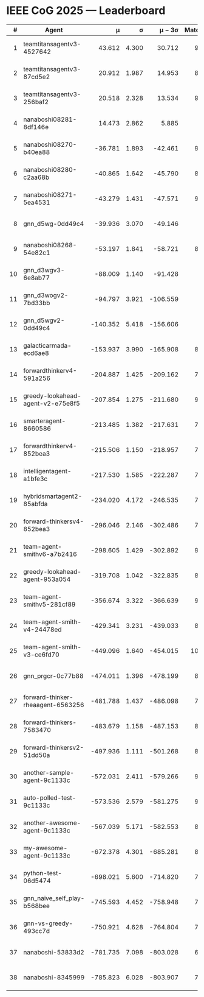 # IEEE CoG 2025 — Leaderboard

| # | Agent | μ | σ | μ − 3σ | Matches | Updated |
|---:|---|---:|---:|---:|---:|---|
| 1 | teamtitansagentv3-4527642 | 43.612 | 4.300 | 30.712 | 9276 | 2025-08-31 02:09 |
| 2 | teamtitansagentv3-87cd5e2 | 20.912 | 1.987 | 14.953 | 8478 | 2025-08-31 02:09 |
| 3 | teamtitansagentv3-256baf2 | 20.518 | 2.328 | 13.534 | 9094 | 2025-08-31 02:09 |
| 4 | nanaboshi08281-8df146e | 14.473 | 2.862 | 5.885 | 376 | 2025-08-31 02:09 |
| 5 | nanaboshi08270-b40ea88 | -36.781 | 1.893 | -42.461 | 9180 | 2025-08-31 02:09 |
| 6 | nanaboshi08280-c2aa68b | -40.865 | 1.642 | -45.790 | 8578 | 2025-08-31 02:09 |
| 7 | nanaboshi08271-5ea4531 | -43.279 | 1.431 | -47.571 | 9118 | 2025-08-31 02:09 |
| 8 | gnn_d5wg-0dd49c4 | -39.936 | 3.070 | -49.146 | 200 | 2025-08-31 02:09 |
| 9 | nanaboshi08268-54e82c1 | -53.197 | 1.841 | -58.721 | 8860 | 2025-08-31 02:09 |
| 10 | gnn_d3wgv3-6e8ab77 | -88.009 | 1.140 | -91.428 | 258 | 2025-08-31 02:09 |
| 11 | gnn_d3wogv2-7bd33bb | -94.797 | 3.921 | -106.559 | 414 | 2025-08-31 02:09 |
| 12 | gnn_d5wgv2-0dd49c4 | -140.352 | 5.418 | -156.606 | 306 | 2025-08-31 02:09 |
| 13 | galacticarmada-ecd6ae8 | -153.937 | 3.990 | -165.908 | 8560 | 2025-08-31 02:09 |
| 14 | forwardthinkerv4-591a256 | -204.887 | 1.425 | -209.162 | 7510 | 2025-08-31 02:09 |
| 15 | greedy-lookahead-agent-v2-e75e8f5 | -207.854 | 1.275 | -211.680 | 9180 | 2025-08-31 02:09 |
| 16 | smarteragent-8660586 | -213.485 | 1.382 | -217.631 | 7522 | 2025-08-31 02:09 |
| 17 | forwardthinkerv4-852bea3 | -215.506 | 1.150 | -218.957 | 7433 | 2025-08-31 02:09 |
| 18 | intelligentagent-a1bfe3c | -217.530 | 1.585 | -222.287 | 7557 | 2025-08-31 02:09 |
| 19 | hybridsmartagent2-85abfda | -234.020 | 4.172 | -246.535 | 7730 | 2025-08-31 02:09 |
| 20 | forward-thinkersv4-852bea3 | -296.046 | 2.146 | -302.486 | 7324 | 2025-08-31 02:09 |
| 21 | team-agent-smithv6-a7b2416 | -298.605 | 1.429 | -302.892 | 9540 | 2025-08-31 02:09 |
| 22 | greedy-lookahead-agent-953a054 | -319.708 | 1.042 | -322.835 | 8268 | 2025-08-31 02:09 |
| 23 | team-agent-smithv5-281cf89 | -356.674 | 3.322 | -366.639 | 9760 | 2025-08-31 02:09 |
| 24 | team-agent-smith-v4-24478ed | -429.341 | 3.231 | -439.033 | 8558 | 2025-08-31 02:09 |
| 25 | team-agent-smith-v3-ce6fd70 | -449.096 | 1.640 | -454.015 | 10118 | 2025-08-31 02:09 |
| 26 | gnn_prgcr-0c77b88 | -474.011 | 1.396 | -478.199 | 8410 | 2025-08-31 02:09 |
| 27 | forward-thinker-rheaagent-6563256 | -481.788 | 1.437 | -486.098 | 7884 | 2025-08-31 02:09 |
| 28 | forward-thinkers-7583470 | -483.679 | 1.158 | -487.153 | 8640 | 2025-08-31 02:09 |
| 29 | forward-thinkersv2-51dd50a | -497.936 | 1.111 | -501.268 | 8276 | 2025-08-31 02:09 |
| 30 | another-sample-agent-9c1133c | -572.031 | 2.411 | -579.266 | 9140 | 2025-08-31 02:09 |
| 31 | auto-polled-test-9c1133c | -573.536 | 2.579 | -581.275 | 9000 | 2025-08-31 02:09 |
| 32 | another-awesome-agent-9c1133c | -567.039 | 5.171 | -582.553 | 8520 | 2025-08-31 02:09 |
| 33 | my-awesome-agent-9c1133c | -672.378 | 4.301 | -685.281 | 8880 | 2025-08-31 02:09 |
| 34 | python-test-06d5474 | -698.021 | 5.600 | -714.820 | 7640 | 2025-08-31 02:09 |
| 35 | gnn_naive_self_play-b568bee | -745.593 | 4.452 | -758.948 | 7760 | 2025-08-31 02:09 |
| 36 | gnn-vs-greedy-493cc7d | -750.921 | 4.628 | -764.804 | 7840 | 2025-08-31 02:09 |
| 37 | nanaboshi-53833d2 | -781.735 | 7.098 | -803.028 | 6940 | 2025-08-31 02:09 |
| 38 | nanaboshi-8345999 | -785.823 | 6.028 | -803.907 | 7730 | 2025-08-31 02:09 |
